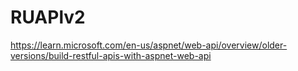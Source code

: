 # RUAPlv2

https://learn.microsoft.com/en-us/aspnet/web-api/overview/older-versions/build-restful-apis-with-aspnet-web-api
